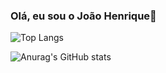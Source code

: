 ### Olá, eu sou o João Henrique👋

![Top Langs](https://github-readme-stats.vercel.app/api/top-langs/?username=anuraghazra&layout=compact)      

![Anurag's GitHub stats](https://github-readme-stats.vercel.app/api?username=anuraghazra&show_icons=true&theme=dracula)
